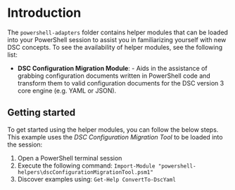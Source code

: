 # Introduction

The `powershell-adapters` folder contains helper modules that can be loaded into your PowerShell session to assist you in familiarizing yourself with new DSC concepts. To see the availability of helper modules, see the following list:

- **DSC Configuration Migration Module**: - Aids in the assistance of grabbing configuration documents written in PowerShell code and transform them to valid configuration documents for the DSC version 3 core engine (e.g. YAML or JSON).

## Getting started

To get started using the helper modules, you can follow the below steps. This example uses the _DSC Configuration Migration Tool_ to be loaded into the session:

1. Open a PowerShell terminal session
2. Execute the following command: `Import-Module "powershell-helpers\dscConfigurationMigrationTool.psm1"`
3. Discover examples using: `Get-Help ConvertTo-DscYaml`
